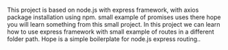 This project is based on node.js with express framework, with axios package installation using npm. small example of promises uses there hope you will learn something from this small project.
In this project we can learn how to use express framework with small example of routes in a different folder path.
Hope is a simple boilerplate for node.js express routing..
